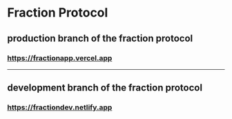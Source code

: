 # Fraction Protocol

## production branch of the fraction protocol

### https://fractionapp.vercel.app
-----------------------------------------------------------
## development branch of the fraction protocol

### https://fractiondev.netlify.app
